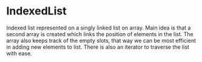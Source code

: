 # IndexedList
Indexed list represented on a singly linked list on array.
Main idea is that a second array is created which links the position of elements in the list.
The array also keeps track of the empty slots, that way we can be most efficient in adding new elements to list.
There is also an iterator to traverse the list with ease.
